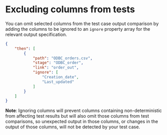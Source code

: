 # Excluding columns from tests

You can omit selected columns from the test case output comparison by adding the columns to be ignored to an `ignore` property array for the relevant output specification.

```json
{
    "then": [
        {
            "path": "ODBC_orders.csv",
            "stage": "ODBC_order",
            "link": "order_out",
            "ignore": [
                "Creation_date",
                "Last_updated"
            ]
        }
    ]
}
```

**Note**: Ignoring columns will prevent columns containing non-deterministic from affecting test results but will also omit those columns from test comparisons, so unexpected output in those columns, or changes in the output of those columns, will not be detected by your test case.
